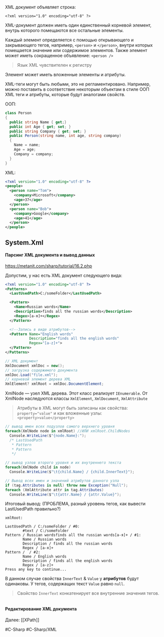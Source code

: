 XML документ объявляет строка:

```
<?xml version="1.0" encoding="utf-8" ?>
```

XML-документ должен иметь один единственный корневой элемент, внутрь которого помещаются все остальные элементы.

Каждый элемент определяется с помощью открывающего и закрывающего тегов, например, `<person>` и `</person>`, внутри которых помещается значение или содержимое элементов. Также элемент может иметь сокращенное объявление: `<person />`

>Язык XML чувствителен к регистру

Элемент может иметь вложенные элементы и атрибуты.

XML-теги могут быть любыми, это не регламентировано. Например, можно поставить в соответствие некоторым объектам в стиле ООП XML теги и атрибуты, которые будут аналогами свойств.

ООП:
```csharp
class Person
{
  public string Name { get;}
  public int Age { get; set; }
  public string Company { get; set; }
  public Person(string name, int age, string company)
  {
    Name = name;
    Age = age;
    Company = company;
  }
}
```

XML:
```xml
<?xml version="1.0" encoding="utf-8" ?>
<people>
  <person name="Tom">
    <company>Microsoft</company>
    <age>37</age>
  </person>
  <person name="Bob">
    <company>Google</company>
    <age>41</age>
  </person>
</people>
```

## System.Xml

#### Парсинг XML документа и вывод данных

https://metanit.com/sharp/tutorial/16.2.php

Допустим, у нас есть XML документ следующего вида:
```xml
<?xml version="1.0" encoding="utf-8" ?>
<Patterns>
  <LastUsedPath>C:/someFolder</LastUsedPath>

  <Pattern>
    <Name>Russian words</Name>
    <Description>finds all the russian words</Description>
    <Regex>[a-я]+</Regex>
  </Pattern>

  <!--Запись в виде атрибутов-->
  <Pattern Name="English words"
           Description="finds all the english words"
           Regex="[a-z]+">
  </Pattern>
</Patterns>
```

```csharp
// XML документ
XmlDocument xmlDoc = new();
// загрузка содержимого документа
xmlDoc.Load("file.xml");
// корневой элемент дерева XML
XmlElement? xmlRoot = xmlDoc.DocumentElement;
```

XmlNode — узел XML дерева. Этот класс реализует `IEnumerable`. От XmlNode наследуются классы `XmlElement`, `XmlDocument`, `XmlAttribute`

>Атрибуты в XML могут быть записаны как свойства: `property="value"` и как вложенные узлы: `<property>value</property>`

```csharp
// вывод имен всех подузлов самого верхнего уровня
foreach(XmlNode node in xmlRoot) //ИЛИ xmlRoot.ChildNodes
  Console.WriteLine($"{node.Name}:");
  /* LastUsedPath
   * Pattern
   * Pattern
   */

// вывод узлов второго уровня и их внутреннего текста
foreach(XmlNode child in node)
  Console.WriteLine($"\t{child.Name} / {child.InnerText}");

// Вывод всех имен и значений атрибутов данного узла
if (tag.Attributes is null) throw new Exception("Null");
foreach (XmlAttribute attr in tag.Attributes)
  Console.WriteLine($"\t{attr.Name} / {attr.Value}");
```

Итоговый вывод: (ПРОБЛЕМА, разный уровень тегов, как вывести LastUsedPath правильно?)

```
xmlRoot:

LastUsedPath / C:/someFolder / #0:
        #text / C:/someFolder
Pattern / Russian wordsfinds all the russian words[a-я]+ / #1:
        Name / Russian words
        Description / finds all the russian words
        Regex / [a-я]+
Pattern /  / #2:
        Name / English words
        Description / finds all the english words
        Regex / [a-z]+
Press any key to continue...
```

В данном случае свойства `InnerText` & `Value` у **атрибутов** будут одинаковы. У тегов, содержащих текст `Value` равно `null`.

>Свойство `InnerText` конкатенирует все внутренние значения тегов.

```csharp

```

#### Редактирование XML документа

Далее: [[XPath]]

#C-Sharp #C-Sharp/XML